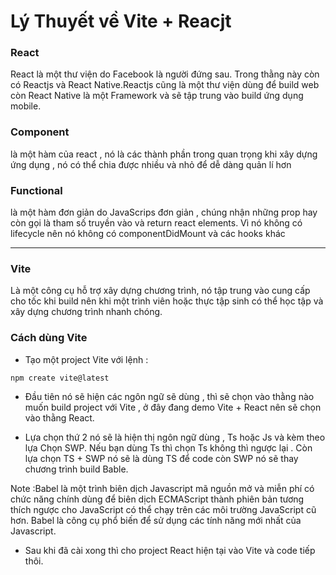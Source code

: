 # Lý Thuyết về Vite + Reacjt

### React 
React là một thư viện do Facebook là người đứng sau. Trong thằng
này còn có Reactjs và React Native.Reactjs cũng là một thư viện dùng để build web còn 
React Native là một Framework và sẽ tập trung vào build ứng dụng mobile.

### Component
là một hàm của react , nó là các thành phần trong quan trọng khi xây dựng ứng dụng , nó 
có thể chia được nhiều và nhỏ để dễ dàng quản lí hơn

### Functional
là một hàm đơn giản do JavaScrips đơn giản , chúng nhận những prop hay còn gọi là tham số truyền 
vào và return react elements. Vì nó không có lifecycle nên nó không có componentDidMount và 
các hooks khác 

---

### Vite
Là một công cụ hỗ trợ xây dựng chương trình, nó tập trung vào cung cấp cho tốc khi build nên
khi một trình viên hoặc thực tập sinh có thể học tập và xây dựng chương trình nhanh chóng.

### Cách dùng Vite
 + Tạo một project Vite với lệnh :

`npm create vite@latest`

 + Đầu tiên nó sẽ hiện các ngôn ngữ sẽ dùng , thì sẽ chọn vào thằng nào muốn build project với Vite 
, ở đây đang demo Vite + React nên sẽ chọn vào thằng React.

 + Lựa chọn thứ 2 nó sẽ là hiện thị ngôn ngữ dùng , Ts hoặc Js và kèm theo lựa Chọn SWP.
Nếu bạn dùng Ts thì chọn Ts không thì ngược lại . Còn lựa chọn TS + SWP nó sẽ là dùng TS 
để code còn SWP nó sẽ thay chương trình build Bable.

Note :Babel là một trình biên dịch Javascript mã nguồn mở và miễn phí có chức năng 
chính dùng để biên dịch ECMAScript thành phiên bản tương thích ngược cho JavaScript 
có thể chạy trên các môi trường JavaScript cũ hơn. Babel là công cụ phổ biến để sử dụng
các tính năng mới nhất của Javascript.

 + Sau khi đã cài xong thì cho project React hiện tại vào Vite và code tiếp thôi.
